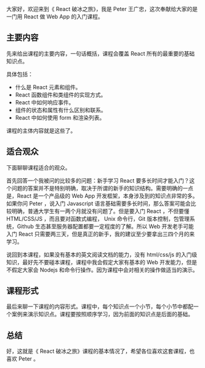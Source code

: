 大家好，欢迎来到《 React 破冰之旅》，我是 Peter 王广忠，这次奉献给大家的是一门用 React 做 Web App 的入门课程。

## 主要内容

先来给出课程的主要内容，一句话概括，课程会覆盖 React 所有的最重要的基础知识点。

具体包括：

- 什么是 React 元素和组件。
- React 函数组件和类组件的实现方式。
- React 中如何响应事件。
- 组件的状态和属性有什么区别和联系。
- React 中如何使用 form 和渲染列表。

课程的主体内容就是这些了。

## 适合观众

下面聊聊课程适合的观众。

首先回答一个我被问的比较多的问题：新手学习 React 要多长时间才能入门？这个问题的答案并不是特别明确，取决于所谓的新手的知识结构。需要明确的一点是，React 是一个产品级的 Web App 开发框架，本身涉及到的知识点非常的多。如果你问 Peter ，说入门 Javascript 语言基础需要多长时间，那么答案可能会比较明确，普通大学生有一两个月就没有问题了。但是要入门 React ，不但要懂 HTML/CSS/JS ，而且要对函数式编程， Unix 命令行，Git 版本控制，包管理系统，Github 生态甚至服务器配置都要一定程度的了解。所以 Web 开发老手可能入门 React 只需要两三天，但是真正的新手，我的建议至少要拿出三四个月的来学习。

说回到本课程，如果没有基本的英文阅读文档的能力，没有 html/css/js 的入门级知识，最好先不要碰本课程，课程中我会假定大家有基本的 Web 开发能力，但是不假定大家会 Nodejs 和命令行操作。因为课程中会对相关的操作做适当的演示。

## 课程形式

最后来聊一下课程的内容形式。课程中，每个知识点一个小节，每个小节中都配一个案例来演示知识点。课程要按照顺序学习，因为前面的知识点是后面的基础。

## 总结

好，这就是《 React 破冰之旅》课程的基本情况了，希望各位喜欢这套课程，也喜欢 Peter 。
